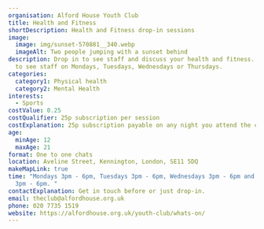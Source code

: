 ```yaml
---
organisation: Alford House Youth Club
title: Health and Fitness
shortDescription: Health and Fitness drop-in sessions
image:
  image: img/sunset-570881__340.webp
  imageAlt: Two people jumping with a sunset behind
description: Drop in to see staff and discuss your health and fitness. Drop in
  to see staff on Mondays, Tuesdays, Wednesdays or Thursdays.
categories:
  category1: Physical health
  category2: Mental Health
interests:
  - Sports
costValue: 0.25
costQualifier: 25p subscription per session
costExplanation: 25p subscription payable on any night you attend the club
age:
  minAge: 12
  maxAge: 21
format: One to one chats
location: Aveline Street, Kennington, London, SE11 5DQ
makeMapLink: true
time: "Mondays 3pm - 6pm, Tuesdays 3pm - 6pm, Wednesdays 3pm - 6pm and Thursdays
  3pm - 6pm. "
contactExplanation: Get in touch before or just drop-in.
email: theclub@alfordhouse.org.uk
phone: 020 7735 1519
website: https://alfordhouse.org.uk/youth-club/whats-on/
---
```

